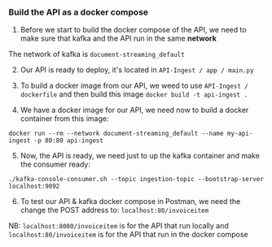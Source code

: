 ### Build the API as a docker compose



1. Before we start to build the docker compose of the API, we need to 
make sure that kafka and the API run in the same **network**

The network of kafka is `document-streaming_default`


2. Our API is ready to deploy, it's located in `API-Ingest / app / main.py`


3. To build a docker image from our API, we weed to use `API-Ingest / dockerfile`
and then build this image `docker build -t api-ingest .`


4. We have a docker image for our API, we need now to build a docker container from
this image: 
````shell
docker run --rm --network document-streaming_default --name my-api-ingest -p 80:80 api-ingest
````


5. Now, the API is ready, we need just to up the kafka container and make the consumer ready:
````shell
./kafka-console-consumer.sh --topic ingestion-topic --bootstrap-server localhost:9092
````

6. To test our API & kafka docker compose in Postman, we need the change the POST address to:
```localhost:80/invoiceitem```

NB: ```localhost:8000/invoiceitem``` is for the API that run locally and 
```localhost:80/invoiceitem``` is for the API that run in the docker compose


